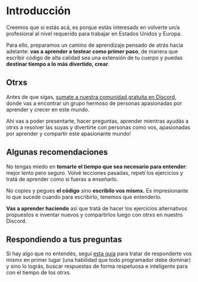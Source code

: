 # Introducción

Creemos que si estás acá, es porque estás interesadx en volverte un/a profesional al nivel requerido para trabajar en Estados Unidos y Europa.

Para ello, preparamos un camino de aprendizaje pensado de atrás hacia adelante: __vas a aprender a testear como primer paso__, de manera que escribir código de alta calidad sea una extensión de tu cuerpo y puedas __destinar tiempo a lo más divertido, crear__.

## Otrxs

Antes de que sigas, [sumate a nuestra comunidad gratuita en Discord](), donde vas a encontrar un grupo hermoso de personas apasionadas por aprender y crecer en este mundo.

Ahí vas a poder presentarte, hacer preguntas, aprender mientras ayudás a otrxs a resolver las suyas y divertirte con personas como vos, apasionadas por aprender y compartir este apasionante mundo!

## Algunas recomendaciones

No tengas miedo en __tomarte el tiempo que sea necesario para entender__: mejor lento pero seguro. Volvé lecciones pasadas, repetí los ejercicios y tratá de aprender como si fueras a enseñarlo.

No copies y pegues __el código__ sino __escribilo vos mismx.__ Es impresionante lo que sucede cuando para escribirlo, tenemos que entenderlo.

__Vas a aprender haciendo__ así que tratá de hacer los ejercicios alternativos propuestos e inventar nuevos y compartirlos luego con otrxs en nuestro Discord.

## Respondiendo a tus preguntas

Si hay algo que no entendés, seguí [esta guía]() para tratar de responderte vos mismx en primer lugar (una habilidad que todo programador debe dominar) y sino lo lográs, buscar respuestas de forma respetuosa e inteligente para con el tiempo de los otrxs.
